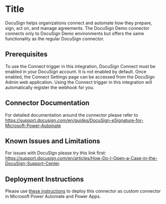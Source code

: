 # Title
DocuSign helps organizations connect and automate how they prepare, sign, act on, and manage agreements. The DocuSign Demo connector connects only to DocuSign Demo environments but offers the same functionality as the regular DocuSign connector.

## Prerequisites
To use the Connect trigger in this integration, DocuSign Connect must be enabled in your DocuSign account. It is not enabled by default. Once enabled, the Connect Settings page can be accessed from the DocuSign Admin web application. Using the Connect trigger in this integration will automatically register the webhook for you.

## Connector Documentation
For detailed documentation around the connector please refer to
https://support.docusign.com/en/guides/DocuSign-eSignature-for-Microsoft-Power-Automate

## Known Issues and Limitations
For issues with DocuSign please try this link first: https://support.docusign.com/en/articles/How-Do-I-Open-a-Case-in-the-DocuSign-Support-Center.

## Deployment Instructions
Please use [these instructions](https://docs.microsoft.com/en-us/connectors/custom-connectors/paconn-cli) to deploy this connector as custom connector in Microsoft Power Automate and Power Apps.